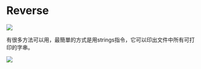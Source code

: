Reverse
===
![](https://i.imgur.com/mKZWsVo.png)

有很多方法可以用，最簡單的方式是用strings指令，它可以印出文件中所有可打印的字串。

![](https://i.imgur.com/1fXsTIS.png)
